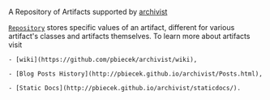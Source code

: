 A Repository of Artifacts supported by [archivist](https://github.com/pbiecek/archivist) 


  [`Repository`](https://github.com/pbiecek/archivist/wiki/archivist-package-Repository) stores specific values of an artifact,
  different for various artifact's classes and artifacts themselves. To learn more about artifacts visit 
 

	- [wiki](https://github.com/pbiecek/archivist/wiki), 
 
	- [Blog Posts History](http://pbiecek.github.io/archivist/Posts.html), 

	- [Static Docs](http://pbiecek.github.io/archivist/staticdocs/).
